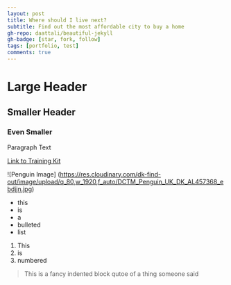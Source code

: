 ```yaml
---
layout: post
title: Where should I live next?
subtitle: Find out the most affordable city to buy a home
gh-repo: daattali/beautiful-jekyll
gh-badge: [star, fork, follow]
tags: [portfolio, test]
comments: true
---
```


# Large Header

## Smaller Header

### Even Smaller

Paragraph Text

[Link to Training Kit](http://learn.lambdaschool.com)

![Penguin Image] (https://res.cloudinary.com/dk-find-out/image/upload/q_80,w_1920,f_auto/DCTM_Penguin_UK_DK_AL457368_ebdjjn.jpg)

- this 
- is 
- a
- bulleted
- list

1. This
2. is
3. numbered

> This is a fancy indented block qutoe of a thing someone said
